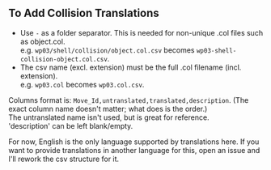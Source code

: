 To Add Collision Translations
---

 - Use `-` as a folder separator. This is needed for non-unique .col files such as object.col.<br>
e.g. `wp03/shell/collision/object.col.csv` becomes `wp03-shell-collision-object.col.csv`.
 - The csv name (excl. extension) must be the full .col filename (incl. extension).<br>
e.g. `wp03.col` becomes `wp03.col.csv`.

Columns format is: `Move_Id,untranslated,translated,description`. (The exact column name doesn't matter; what does is the order.)<br>
The untranslated name isn't used, but is great for reference.<br>
'description' can be left blank/empty.

For now, English is the only language supported by translations here. If you want to provide translations in another language for this, open an issue and I'll rework the csv structure for it.